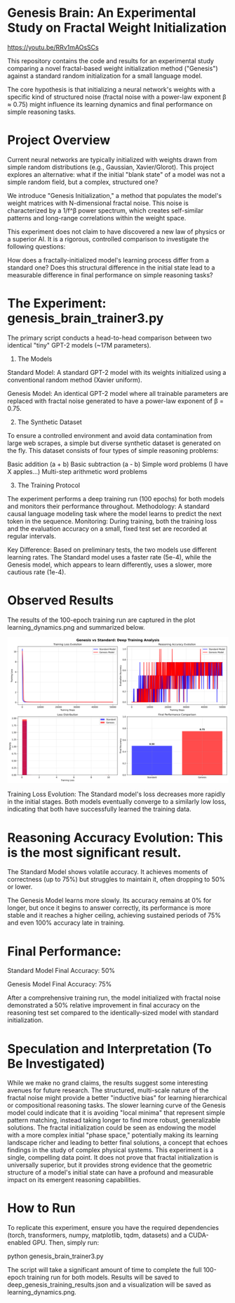 # Genesis Brain: An Experimental Study on Fractal Weight Initialization

https://youtu.be/RRv1mAOsSCs

This repository contains the code and results for an experimental study comparing a novel
fractal-based weight initialization method ("Genesis") against a standard random initialization
for a small language model.

The core hypothesis is that initializing a neural network's weights with a specific kind of structured noise 
(fractal noise with a power-law exponent β ≈ 0.75) might influence its learning dynamics and final performance on simple reasoning tasks.

# Project Overview

Current neural networks are typically initialized with weights drawn from simple random distributions (e.g., Gaussian, Xavier/Glorot).
This project explores an alternative: what if the initial "blank state" of a model was not a simple random field, but a complex, structured one?

We introduce "Genesis Initialization," a method that populates the model's weight matrices with N-dimensional fractal noise. This noise
is characterized by a 1/f^β power spectrum, which creates self-similar patterns and long-range correlations within the weight space.

This experiment does not claim to have discovered a new law of physics or a superior AI. It is a rigorous,
controlled comparison to investigate the following questions:

How does a fractally-initialized model's learning process differ from a standard one? Does this structural difference in
the initial state lead to a measurable difference in final performance on simple reasoning tasks?

# The Experiment: genesis_brain_trainer3.py

The primary script conducts a head-to-head comparison between two identical "tiny" GPT-2 models (~17M parameters).

1. The Models

Standard Model: A standard GPT-2 model with its weights initialized using a conventional random method (Xavier uniform).

Genesis Model: An identical GPT-2 model where all trainable parameters are replaced with fractal noise generated to have 
a power-law exponent of β = 0.75.

2. The Synthetic Dataset

To ensure a controlled environment and avoid data contamination from large web scrapes, a simple but diverse synthetic
dataset is generated on the fly. This dataset consists of four types of simple reasoning problems:

Basic addition (a + b)
Basic subtraction (a - b)
Simple word problems (I have X apples...)
Multi-step arithmetic word problems

3. The Training Protocol

The experiment performs a deep training run (100 epochs) for both models and monitors their performance throughout.
Methodology: A standard causal language modeling task where the model learns to predict the next token in the sequence.
Monitoring: During training, both the training loss and the evaluation accuracy on a small, fixed test set are recorded at 
regular intervals.

Key Difference: Based on preliminary tests, the two models use different learning rates. The Standard model uses 
a faster rate (5e-4), while the Genesis model, which appears to learn differently, uses a slower, more cautious rate (1e-4).

# Observed Results

The results of the 100-epoch training run are captured in the plot learning_dynamics.png and summarized below.

![Learning Dynamics](learning_dynamics.png)

Training Loss Evolution: The Standard model's loss decreases more rapidly in the initial stages. Both models 
eventually converge to a similarly low loss, indicating that both have successfully learned the training data.

# Reasoning Accuracy Evolution: This is the most significant result.

The Standard Model shows volatile accuracy. It achieves moments of correctness (up to 75%) but struggles 
to maintain it, often dropping to 50% or lower.

The Genesis Model learns more slowly. Its accuracy remains at 0% for longer, but once it begins to answer correctly, 
its performance is more stable and it reaches a higher ceiling, achieving sustained periods of 75% and even 100% accuracy late in training.
# Final Performance:

Standard Model Final Accuracy: 50%

Genesis Model Final Accuracy: 75%

After a comprehensive training run, the model initialized with fractal noise demonstrated a 50% relative improvement
in final accuracy on the reasoning test set compared to the identically-sized model with standard initialization.

# Speculation and Interpretation (To Be Investigated)

While we make no grand claims, the results suggest some interesting avenues for future research.
The structured, multi-scale nature of the fractal noise might provide a better "inductive bias" for learning
hierarchical or compositional reasoning tasks. The slower learning curve of the Genesis model could indicate
that it is avoiding "local minima" that represent simple pattern matching, instead taking longer to find more robust,
generalizable solutions. The fractal initialization could be seen as endowing the model with a more complex initial
"phase space," potentially making its learning landscape richer and leading to better final solutions, a concept
that echoes findings in the study of complex physical systems. This experiment is a single, compelling data point.
It does not prove that fractal initialization is universally superior, but it provides strong evidence that the
geometric structure of a model's initial state can have a profound and measurable impact on its emergent reasoning capabilities.

# How to Run

To replicate this experiment, ensure you have the required dependencies (torch, transformers, numpy, matplotlib, tqdm, datasets)
and a CUDA-enabled GPU. Then, simply run:

python genesis_brain_trainer3.py

The script will take a significant amount of time to complete the full 100-epoch training run for both models. Results will
be saved to deep_genesis_training_results.json and a visualization will be saved as learning_dynamics.png.
